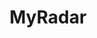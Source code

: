 ---
facebook: https://facebook.com/MyRadar
instagram: https://instagram.com/myradarwx
logohandle: myradar
sort: myradar
title: MyRadar
twitter: https://x.com/myradarwx
website: https://myradar.com/
youtube: https://youtube.com/channel/UCqU7XRJfMmCYVzawb9Zgy9g
---